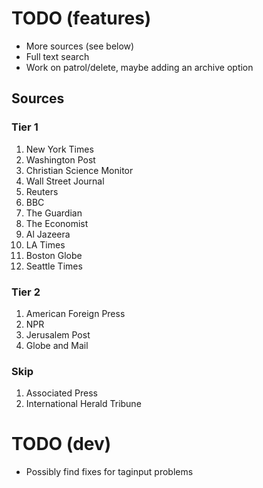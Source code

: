 TODO (features)
===============
* More sources (see below)
* Full text search
* Work on patrol/delete, maybe adding an archive option

Sources
-------

### Tier 1
1. New York Times
2. Washington Post
3. Christian Science Monitor
4. Wall Street Journal
5. Reuters
6. BBC 
7. The Guardian
8. The Economist
9. Al Jazeera
10. LA Times
11. Boston Globe
12. Seattle Times

### Tier 2
1. American Foreign Press
2. NPR
3. Jerusalem Post
4. Globe and Mail

### Skip
1. Associated Press
2. International Herald Tribune

TODO (dev)
==========
* Possibly find fixes for taginput problems
